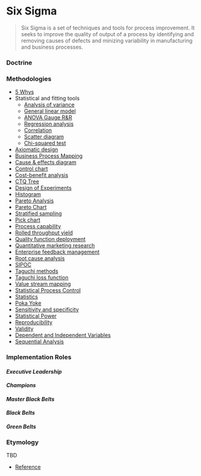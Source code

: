 # Six Sigma

> Six Sigma is a set of techniques and tools for process improvement. It seeks to improve the quality of output of a process
by identifying and removing causes of defects and minizing variability in manufacturing and business processes.

### Doctrine

### Methodologies

- [5 Whys](https://en.wikipedia.org/wiki/5_Whys)
- Statistical and fitting tools
  - [Analysis of variance](https://en.wikipedia.org/wiki/Analysis_of_variance)
  - [General linear model]()
  - [ANOVA Gauge R&R]()
  - [Regression analysis]()
  - [Correlation]()
  - [Scatter diagram]()
  - [Chi-squared test]()
- [Axiomatic design](https://en.wikipedia.org/wiki/Axiomatic_design)
- [Business Process Mapping](https://en.wikipedia.org/wiki/Business_process_mapping)
- [Cause & effects diagram]()
- [Control chart](https://en.wikipedia.org/wiki/Control_chart)
- [Cost-benefit analysis](https://en.wikipedia.org/wiki/Cost%E2%80%93benefit_analysis)
- [CTQ Tree](https://en.wikipedia.org/wiki/CTQ_tree)
- [Design of Experiments](https://en.wikipedia.org/wiki/Design_of_experiments)
- [Histogram](https://en.wikipedia.org/wiki/Histogram)
- [Pareto Analysis](https://en.wikipedia.org/wiki/Pareto_analysis)
- [Pareto Chart](https://en.wikipedia.org/wiki/Pareto_chart)
- [Stratified sampling](https://en.wikipedia.org/wiki/Stratified_sampling)
- [Pick chart](https://en.wikipedia.org/wiki/Pick_chart)
- [Process capability](https://en.wikipedia.org/wiki/Process_capability)
- [Rolled throughput yield](https://en.wikipedia.org/wiki/Rolled_throughput_yield)
- [Quality function deployment](https://en.wikipedia.org/wiki/Quality_function_deployment)
- [Quantitative marketing research](https://en.wikipedia.org/wiki/Quantitative_marketing_research)
- [Enterprise feedback management](https://en.wikipedia.org/wiki/Enterprise_feedback_management)
- [Root cause analysis](https://en.wikipedia.org/wiki/Root_cause_analysis)
- [SIPOC](https://en.wikipedia.org/wiki/SIPOC)
- [Taguchi methods](https://en.wikipedia.org/wiki/Taguchi_methods)
- [Taguchi loss function](https://en.wikipedia.org/wiki/Taguchi_loss_function)
- [Value stream mapping](https://en.wikipedia.org/wiki/Value_stream_mapping)
- [Statistical Process Control](https://en.wikipedia.org/wiki/Statistical_process_control)
- [Statistics](https://en.wikipedia.org/wiki/Statistics)
- [Poka Yoke](https://en.wikipedia.org/wiki/Poka-yoke)
- [Sensitivity and specificity](https://en.wikipedia.org/wiki/Sensitivity_and_specificity)
- [Statistical Power](https://en.wikipedia.org/wiki/Statistical_power)
- [Reproducibility](https://en.wikipedia.org/wiki/Reproducibility)
- [Validity](https://en.wikipedia.org/wiki/Validity_(statistics))
- [Dependent and Independent Variables](https://en.wikipedia.org/wiki/Dependent_and_independent_variables)
- [Sequential Analysis](https://en.wikipedia.org/wiki/Sequential_analysis)

### Implementation Roles

#### *Executive Leadership*

#### *Champions*

#### *Master Black Belts*

#### *Black Belts*

#### *Green Belts*



### Etymology

TBD


- [Reference](https://en.wikipedia.org/wiki/Six_Sigma)


